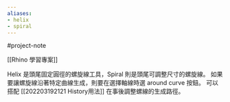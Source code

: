 ```yaml
---
aliases:
- helix
- spiral
---
```


#project-note 

[[Rhino 學習專案]]


Helix 是頭尾固定圓徑的螺旋線工具，Spiral 則是頭尾可調整尺寸的螺旋線。
如果要讓螺旋線沿著特定曲線生成，則要在選擇軸線時選 around curve 按鈕。
可以搭配 [[202203192121 History用法]] 在事後調整螺線的生成路徑。